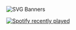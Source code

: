 ![SVG Banners](https://svg-banners.vercel.app/api?type=glitch&text1=こんにちは&text2=コミュ症です。&width=900&height=400)

[![Spotify recently played](https://spotify-recently-played-readme.vercel.app/api?user=vijlwgs2azt0mbrsxygee2q4u&width=900)](https://open.spotify.com/user/vijlwgs2azt0mbrsxygee2q4u)
